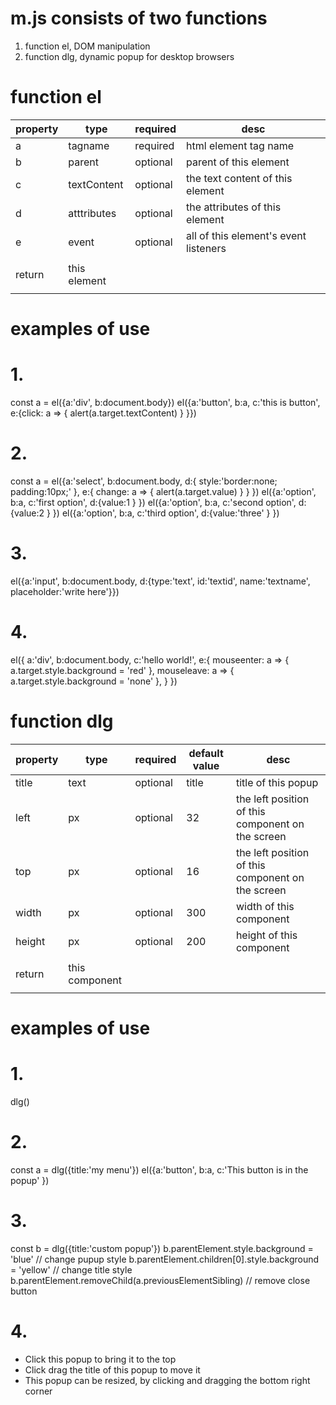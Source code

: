 # m.js consists of two functions
1. function el, DOM manipulation
2. function dlg, dynamic popup for desktop browsers



# function el
| property | type | required | desc |
|---|---|---|---|
| a | tagname | required | html element tag name |
| b | parent | optional | parent of this element |
| c | textContent | optional | the text content of this element |
| d | atttributes | optional | the attributes of this element |
| e | event | optional | all of this element's event listeners |
| |
| return | this element |
| |

examples of use
===============

# 1.
const a = el({a:'div', b:document.body})
el({a:'button', b:a, c:'this is button', e:{click: a => { alert(a.target.textContent) } }})



# 2.
const a = el({a:'select', b:document.body, d:{ style:'border:none; padding:10px;' }, e:{ change: a => { alert(a.target.value) } } })
el({a:'option', b:a, c:'first option', d:{value:1 } })
el({a:'option', b:a, c:'second option', d:{value:2 } })
el({a:'option', b:a, c:'third option', d:{value:'three' } })


# 3.
el({a:'input', b:document.body, d:{type:'text', id:'textid', name:'textname', placeholder:'write here'}})



# 4.
el({
	a:'div',
	b:document.body,
	c:'hello world!',
	e:{
		mouseenter: a => { a.target.style.background = 'red' },
		mouseleave: a => { a.target.style.background = 'none' },
	}
})



# function dlg
| property | type | required | default value | desc |
|---|---|---|---|---|
| title | text | optional | title | title of this popup |
| left | px | optional | 32 | the left position of this component on the screen |
| top | px | optional | 16 | the left position of this component on the screen |
| width | px | optional | 300 | width of this component |
| height | px | optional | 200 | height of this component |
| |
| return | this component |
| |

examples of use
===============

# 1.
dlg()



# 2.
const a = dlg({title:'my menu'})
el({a:'button', b:a, c:'This button is in the popup' })



# 3.
const b = dlg({title:'custom popup'})
b.parentElement.style.background = 'blue'		// change pupup style
b.parentElement.children[0].style.background = 'yellow'	// change title style
b.parentElement.removeChild(a.previousElementSibling)	// remove close button



# 4.
- Click this popup to bring it to the top
- Click drag the title of this popup to move it
- This popup can be resized, by clicking and dragging the bottom right corner
